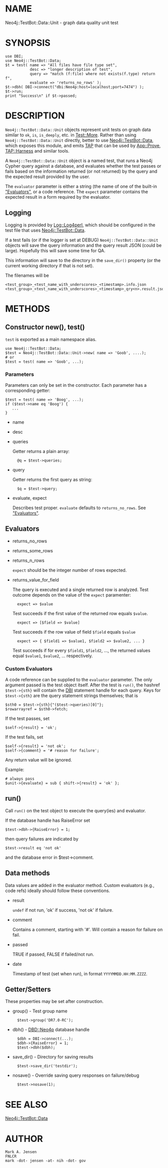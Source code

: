 # NAME

Neo4j::TestBot::Data::Unit - graph data quality unit test

# SYNOPSIS

    use DBI;
    use Neo4j::TestBot::Data;
    $t = test( name => "All files have file type set", 
               desc => "longer description of test",
               query => "match (f:file) where not exists(f.type) return f",
               evaluate => 'returns_no_rows' );
    $t->dbh( DBI->connect("dbi:Neo4p:host=localhost;port=7474") );
    $t->run;
    print "Success\n" if $t->passed;

# DESCRIPTION

`Neo4j::TestBot::Data::Unit` objects represent unit tests on graph data
similar to `ok`, `is`, `is_deeply`, etc.  in [Test::More](https://metacpan.org/pod/Test::More). Rather
than using `Neo4j::TestBot::Data::Unit` directly, better to use
[Neo4j::TestBot::Data](./lib/Neo4j/TestBot/README.Data.md), which exposes this module, and emits
[TAP](https://testanything.org/tap-specification.html) that can be
used by [App::Prove](https://metacpan.org/pod/App::Prove), [TAP::Harness](https://metacpan.org/pod/TAP::Harness) and similar tools.

A `Neo4j::TestBot::Data::Unit` object is a named test, that runs a Neo4j Cypher
query against a database, and evaluates whether the test passes or
fails based on the information returned (or not returned) by the
query and the expected result provided by the user. 

The `evaluator` parameter is either a string (the name of one of the
built-in ["Evaluators"](#evaluators), or a code reference. The `expect` parameter
contains the expected result in a form required by the evaluator.

## Logging

Logging is provided by [Log::Log4perl](https://metacpan.org/pod/Log::Log4perl), which should be configured in
the test file that uses [Neo4j::TestBot::Data](./lib/Neo4j/TestBot/README.Data.md).

If a test fails (or if the logger is set at DEBUG)
`Neo4j::TestBot::Data::Unit` objects will save the query information and
the query result JSON (could be large). Hopefully this will save some
time for QA.

This information will save to the directory in the `save_dir()`
property (or the current working directory if that is not set).

The filenames will be

    <test_group>_<test_name_with_underscores>_<timestamp>.info.json
    <test_group>_<test_name_with_underscores>_<timestamp>_qry<n>.result.json

# METHODS

## Constructor new(), test()

`test` is exported as a main namespace alias.

    use Neo4j::TestBot::Data;
    $test = Neo4j::TestBot::Data::Unit->new( name => 'Goob', ....);
    # or
    $test = test( name => 'Goob', ...);

### Parameters

Parameters can only be set in the constructor. Each parameter has a corresponding getter:

    $test = test( name => 'Boog', ...);
    if ($test->name eq 'Boog') {
       ...
    }

- name
- desc
- queries

    Getter returns a plain array:

        @q = $test->queries;

- query

    Getter returns the first query as string:

        $q = $test->query;

- evaluate, expect

    Describes test proper. `evaluate` defaults to `returns_no_rows`. See ["Evaluators"](#evaluators).

## Evaluators

- returns\_no\_rows
- returns\_some\_rows
- returns\_n\_rows

    `expect` should be the integer number of rows expected.

- returns\_value\_for\_field

    The query is executed and a single returned row is analyzed. Test outcome depends on the value of the `expect` paramenter:

        expect => $value

    Test succeeds if the first value of the returned row equals `$value`.

        expect => [$field => $value]

    Test succeeds if the row value of field `$field` equals `$value`

        expect => { $field1 => $value1, $field2 => $value2, ... }

    Test succeeds if for every `$field1`, `$field2`, ..., the returned values equal `$value1`, `$value2`, ... respectively.

### Custom Evaluators

A code reference can be supplied to the `evaluator` parameter. The
only argument passed is the test object itself. After the test is
`run()`, the hashref `$test->{sth}` will contain the [DBI](https://metacpan.org/pod/DBI)
statement handle for each query. Keys for `$test->{sth}` are the
query statement strings themselves; that is

    $sth0 = $test->{sth}{"($test->queries)[0]"};
    $rowarrayref = $sth0->fetch;

If the test passes, set

    $self->{result} = 'ok';

If the test fails, set

    $self->{result} = 'not ok';
    $self->{comment} = '# reason for failure';

Any return value will be ignored.

Example:

    # always pass
    $unit->{evaluate} = sub { shift->{result} = 'ok' };
    

## run()

Call `run()` on the test object to execute the query(ies) and evaluator.

If the database handle has RaiseError set

    $test->dbh->{RaiseError} = 1;

then query failures are indicated by 

    $test->result eq 'not ok'

and the database error in $test->comment.

## Data methods

Data values are added in the evaluator method. Custom evaluators
(e.g., code refs) ideally should follow these conventions.

- result

    `undef` if not run, 'ok' if success, 'not ok' if failure.

- comment

    Contains a comment, starting with '#'. Will contain a reason for failure on fail.

- passed

    TRUE if passed, FALSE if failed/not run.

- date

    Timestamp of test (set when run), in format `YYYYMMDD.HH:MM.ZZZZ`.

## Getter/Setters

These properties may be set after construction.

- group() - Test group name

        $test->group('DR7.0-RC');

- dbh() - [DBD::Neo4p](https://metacpan.org/pod/DBD::Neo4p) database handle

        $dbh = DBI->connect(...);
        $dbh->{RaiseError} = 1;
        $test->dbh($dbh);

- save\_dir() - Directory for saving results

        $test->save_dir('testdir');

- nosave() - Override saving query responses on failure/debug

        $test->nosave(1);

# SEE ALSO

[Neo4j::TestBot::Data](./lib/Neo4j/TestBot/README.Data.md)

# AUTHOR

    Mark A. Jensen
    FNLCR
    mark -dot- jensen -at- nih -dot- gov
